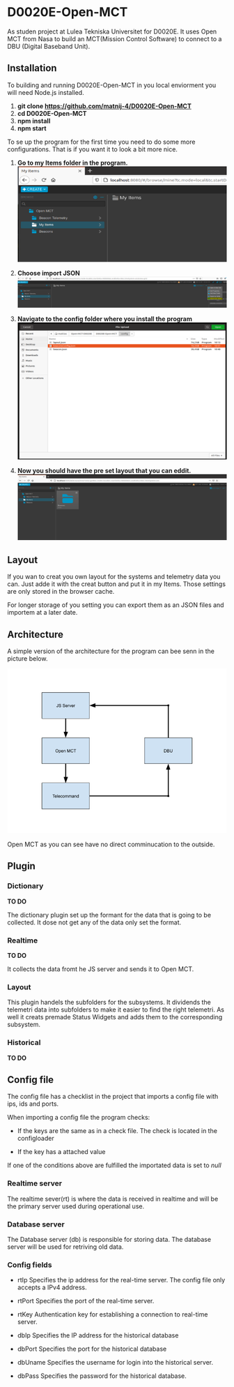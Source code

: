 # D0020E-Open-MCT
As studen project at Lulea Tekniska Universitet for D0020E. It uses Open MCT from Nasa to build an MCT(Mission Control Software) to connect to a DBU (Digital Baseband Unit).

## Installation
To building and running D0020E-Open-MCT in you local enviorment you will need Node.js installed.

1. **git clone https://github.com/matnij-4/D0020E-Open-MCT**
2. **cd D0020E-Open-MCT**
3. **npm install**
4. **npm start**

To se up the program for the first time you need to do some more configurations. That is if you want it to look a bit more nice.

1. **Go to my Items folder in the program.**
![alt text](https://github.com/matnij-4/D0020E-Open-MCT/blob/main/images/configHelp1.PNG?raw=true)

2. **Choose import JSON**
![alt text](https://github.com/matnij-4/D0020E-Open-MCT/blob/main/images/configHelp2.PNG?raw=true)

3. **Navigate to the config folder where you install the program**
![alt text](https://github.com/matnij-4/D0020E-Open-MCT/blob/main/images/configHelp3.PNG?raw=true)

4. **Now you should have the pre set layout that you can eddit.**
![alt text](https://github.com/matnij-4/D0020E-Open-MCT/blob/main/images/configHelp4.PNG?raw=true)

## Layout

If you wan to creat you own layout for the systems and telemetry data you can. Just adde it with the creat button and put it in my Items. Those settings are only stored in the browser cache.

For longer storage of you setting you can export them as an JSON files and importem at a later date.

## Architecture

A simple version of the architecture for the program can bee senn in the picture below.

![alt text](https://github.com/matnij-4/D0020E-Open-MCT/blob/main/images/architecture.png?raw=true)

Open MCT as you can see have no direct comminucation to the outside. 

## Plugin

### Dictionary
**TO DO**

The dictionary plugin set up the formant for the data that is going to be collected. It dose not get any of the data only set the format.

### Realtime
**TO DO**

It collects the data fromt he JS server and sends it to Open MCT.

### Layout
This plugin handels the subfolders for the subsystems. It dividends the telemetri data into subfolders to make it easier to find the right telemetri. As well it creats premade Status Widgets and adds them to the corresponding subsystem.

### Historical
**TO DO**

## Config file

The config file has a checklist in the project that imports a config file with ips, ids and ports.

When importing a config file the program checks:

- If the keys are the same as in a check file. The check is located in the configloader

- If the key has a attached value

If one of the conditions above are fulfilled the importated data is set to *null*

  

### Realtime server

The realtime sever(rt) is where the data is received in realtime and will be the primary server used during operational use.

  

### Database server

The Database server (db) is responsible for storing data. The database server will be used for retriving old data.

  

### Config fields

- rtIp 
Specifies the ip address for the real-time server. The config file only accepts a IPv4 address.

- rtPort 
Specifies the port of the real-time server.

- rtKey 
Authentication key for establishing a connection to real-time server.

- dbIp
Specifies the IP address for the historical database

- dbPort 
Specifies the port for the historical database

- dbUname
Specifies the username for login into the historical server.

- dbPass 
Specifies the password for the historical database.